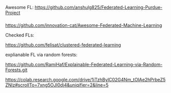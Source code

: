 

Awesome FL:
https://github.com/anshulg825/Federated-Learning-Purdue-Project

#####  
https://github.com/innovation-cat/Awesome-Federated-Machine-Learning



Checked FLs:</p>
https://github.com/felisat/clustered-federated-learning</p></p></p>



explianable FL via random forests:</p>
https://github.com/RamiHaf/Explainable-Federated-Learning-via-Random-Forests.git</p>
https://colab.research.google.com/drive/1iTzhBylC02G4Nm_tOIAe2hPrbeZ5ZNlz#scrollTo=7xng5OJI0dj4&uniqifier=2&line=5</p>
